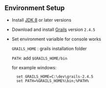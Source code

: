 ## Environment Setup


* Install [JDK 8](http://www.oracle.com/technetwork/java/javase/downloads/jdk8-downloads-2133151.html) or later versions
* Download and install [Grails](http://grails.org/download.html) version `2.4.5`

* Set environment varialble for console works

	`GRAILS_HOME` : grails installation folder

	`PATH`: add `$GRAILS_HOME/bin`
	
	for example windows:	

		set GRAILS_HOME=C:\dev\grails-2.4.5
		set PATH=%GRAILS_HOME%\bin;%PATH%